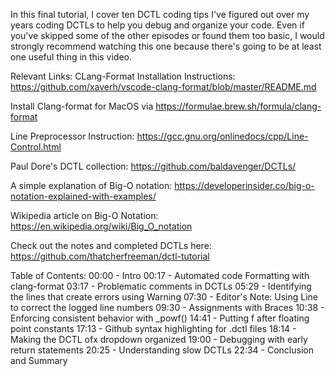 In this final tutorial, I cover ten DCTL coding tips I've figured out over my years coding DCTLs to help you debug and organize your code. Even if you've skipped some of the other episodes or found them too basic, I would strongly recommend watching this one because there's going to be at least one useful thing in this video.

Relevant Links:
CLang-Format Installation Instructions: https://github.com/xaverh/vscode-clang-format/blob/master/README.md

Install Clang-format for MacOS via https://formulae.brew.sh/formula/clang-format

Line Preprocessor Instruction: https://gcc.gnu.org/onlinedocs/cpp/Line-Control.html

Paul Dore's DCTL collection: https://github.com/baldavenger/DCTLs/

A simple explanation of Big-O notation: https://developerinsider.co/big-o-notation-explained-with-examples/

Wikipedia article on Big-O Notation: https://en.wikipedia.org/wiki/Big_O_notation

Check out the notes and completed DCTLs here:
https://github.com/thatcherfreeman/dctl-tutorial

Table of Contents:
00:00 - Intro
00:17 - Automated code Formatting with clang-format
03:17 - Problematic comments in DCTLs
05:29 - Identifying the lines that create errors using Warning
07:30 - Editor's Note: Using Line to correct the logged line numbers
09:30 - Assignments with Braces
10:38 - Enforcing consistent behavior with _powf()
14:41 - Putting f after floating point constants
17:13 - Github syntax highlighting for .dctl files
18:14 - Making the DCTL ofx dropdown organized
19:00 - Debugging with early return statements
20:25 - Understanding slow DCTLs
22:34 - Conclusion and Summary
